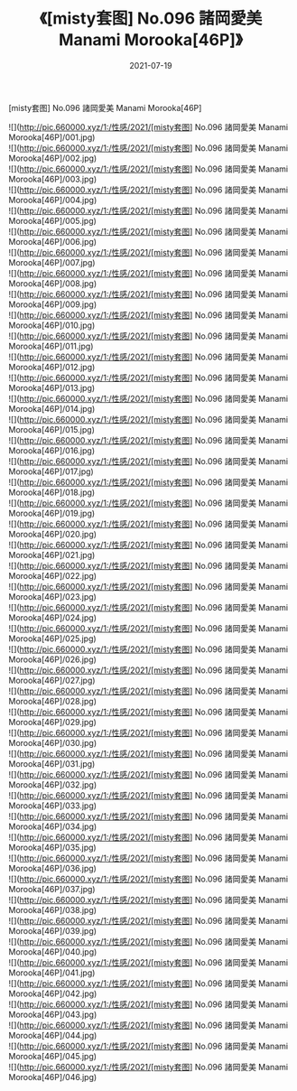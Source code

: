 ﻿---
layout: post
title:  《[misty套图] No.096 諸岡愛美 Manami Morooka[46P]》
date:   2021-07-19
img: http://pic.660000.xyz/1:/性感/2021/[misty套图] No.096 諸岡愛美 Manami Morooka[46P]/000.jpg
categories: [美女, 清纯, 唯美]
---

[misty套图] No.096 諸岡愛美 Manami Morooka[46P]

  ![](http://pic.660000.xyz/1:/性感/2021/[misty套图] No.096 諸岡愛美 Manami Morooka[46P]/001.jpg) <br> ![](http://pic.660000.xyz/1:/性感/2021/[misty套图] No.096 諸岡愛美 Manami Morooka[46P]/002.jpg) <br> ![](http://pic.660000.xyz/1:/性感/2021/[misty套图] No.096 諸岡愛美 Manami Morooka[46P]/003.jpg) <br> ![](http://pic.660000.xyz/1:/性感/2021/[misty套图] No.096 諸岡愛美 Manami Morooka[46P]/004.jpg) <br> ![](http://pic.660000.xyz/1:/性感/2021/[misty套图] No.096 諸岡愛美 Manami Morooka[46P]/005.jpg) <br> ![](http://pic.660000.xyz/1:/性感/2021/[misty套图] No.096 諸岡愛美 Manami Morooka[46P]/006.jpg) <br> ![](http://pic.660000.xyz/1:/性感/2021/[misty套图] No.096 諸岡愛美 Manami Morooka[46P]/007.jpg) <br> ![](http://pic.660000.xyz/1:/性感/2021/[misty套图] No.096 諸岡愛美 Manami Morooka[46P]/008.jpg) <br> ![](http://pic.660000.xyz/1:/性感/2021/[misty套图] No.096 諸岡愛美 Manami Morooka[46P]/009.jpg) <br> ![](http://pic.660000.xyz/1:/性感/2021/[misty套图] No.096 諸岡愛美 Manami Morooka[46P]/010.jpg) <br> ![](http://pic.660000.xyz/1:/性感/2021/[misty套图] No.096 諸岡愛美 Manami Morooka[46P]/011.jpg) <br> ![](http://pic.660000.xyz/1:/性感/2021/[misty套图] No.096 諸岡愛美 Manami Morooka[46P]/012.jpg) <br> ![](http://pic.660000.xyz/1:/性感/2021/[misty套图] No.096 諸岡愛美 Manami Morooka[46P]/013.jpg) <br> ![](http://pic.660000.xyz/1:/性感/2021/[misty套图] No.096 諸岡愛美 Manami Morooka[46P]/014.jpg) <br> ![](http://pic.660000.xyz/1:/性感/2021/[misty套图] No.096 諸岡愛美 Manami Morooka[46P]/015.jpg) <br> ![](http://pic.660000.xyz/1:/性感/2021/[misty套图] No.096 諸岡愛美 Manami Morooka[46P]/016.jpg) <br> ![](http://pic.660000.xyz/1:/性感/2021/[misty套图] No.096 諸岡愛美 Manami Morooka[46P]/017.jpg) <br> ![](http://pic.660000.xyz/1:/性感/2021/[misty套图] No.096 諸岡愛美 Manami Morooka[46P]/018.jpg) <br> ![](http://pic.660000.xyz/1:/性感/2021/[misty套图] No.096 諸岡愛美 Manami Morooka[46P]/019.jpg) <br> ![](http://pic.660000.xyz/1:/性感/2021/[misty套图] No.096 諸岡愛美 Manami Morooka[46P]/020.jpg) <br> ![](http://pic.660000.xyz/1:/性感/2021/[misty套图] No.096 諸岡愛美 Manami Morooka[46P]/021.jpg) <br> ![](http://pic.660000.xyz/1:/性感/2021/[misty套图] No.096 諸岡愛美 Manami Morooka[46P]/022.jpg) <br> ![](http://pic.660000.xyz/1:/性感/2021/[misty套图] No.096 諸岡愛美 Manami Morooka[46P]/023.jpg) <br> ![](http://pic.660000.xyz/1:/性感/2021/[misty套图] No.096 諸岡愛美 Manami Morooka[46P]/024.jpg) <br> ![](http://pic.660000.xyz/1:/性感/2021/[misty套图] No.096 諸岡愛美 Manami Morooka[46P]/025.jpg) <br> ![](http://pic.660000.xyz/1:/性感/2021/[misty套图] No.096 諸岡愛美 Manami Morooka[46P]/026.jpg) <br> ![](http://pic.660000.xyz/1:/性感/2021/[misty套图] No.096 諸岡愛美 Manami Morooka[46P]/027.jpg) <br> ![](http://pic.660000.xyz/1:/性感/2021/[misty套图] No.096 諸岡愛美 Manami Morooka[46P]/028.jpg) <br> ![](http://pic.660000.xyz/1:/性感/2021/[misty套图] No.096 諸岡愛美 Manami Morooka[46P]/029.jpg) <br> ![](http://pic.660000.xyz/1:/性感/2021/[misty套图] No.096 諸岡愛美 Manami Morooka[46P]/030.jpg) <br> ![](http://pic.660000.xyz/1:/性感/2021/[misty套图] No.096 諸岡愛美 Manami Morooka[46P]/031.jpg) <br> ![](http://pic.660000.xyz/1:/性感/2021/[misty套图] No.096 諸岡愛美 Manami Morooka[46P]/032.jpg) <br> ![](http://pic.660000.xyz/1:/性感/2021/[misty套图] No.096 諸岡愛美 Manami Morooka[46P]/033.jpg) <br> ![](http://pic.660000.xyz/1:/性感/2021/[misty套图] No.096 諸岡愛美 Manami Morooka[46P]/034.jpg) <br> ![](http://pic.660000.xyz/1:/性感/2021/[misty套图] No.096 諸岡愛美 Manami Morooka[46P]/035.jpg) <br> ![](http://pic.660000.xyz/1:/性感/2021/[misty套图] No.096 諸岡愛美 Manami Morooka[46P]/036.jpg) <br> ![](http://pic.660000.xyz/1:/性感/2021/[misty套图] No.096 諸岡愛美 Manami Morooka[46P]/037.jpg) <br> ![](http://pic.660000.xyz/1:/性感/2021/[misty套图] No.096 諸岡愛美 Manami Morooka[46P]/038.jpg) <br> ![](http://pic.660000.xyz/1:/性感/2021/[misty套图] No.096 諸岡愛美 Manami Morooka[46P]/039.jpg) <br> ![](http://pic.660000.xyz/1:/性感/2021/[misty套图] No.096 諸岡愛美 Manami Morooka[46P]/040.jpg) <br> ![](http://pic.660000.xyz/1:/性感/2021/[misty套图] No.096 諸岡愛美 Manami Morooka[46P]/041.jpg) <br> ![](http://pic.660000.xyz/1:/性感/2021/[misty套图] No.096 諸岡愛美 Manami Morooka[46P]/042.jpg) <br> ![](http://pic.660000.xyz/1:/性感/2021/[misty套图] No.096 諸岡愛美 Manami Morooka[46P]/043.jpg) <br> ![](http://pic.660000.xyz/1:/性感/2021/[misty套图] No.096 諸岡愛美 Manami Morooka[46P]/044.jpg) <br> ![](http://pic.660000.xyz/1:/性感/2021/[misty套图] No.096 諸岡愛美 Manami Morooka[46P]/045.jpg) <br> ![](http://pic.660000.xyz/1:/性感/2021/[misty套图] No.096 諸岡愛美 Manami Morooka[46P]/046.jpg) <br>